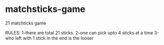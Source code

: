 # matchsticks-game
21 matchticks game

RULES:
1-there are total 21 sticks.
2-one can pick upto 4 sticks at a time
3-who left with 1 stick in the end is the looser

